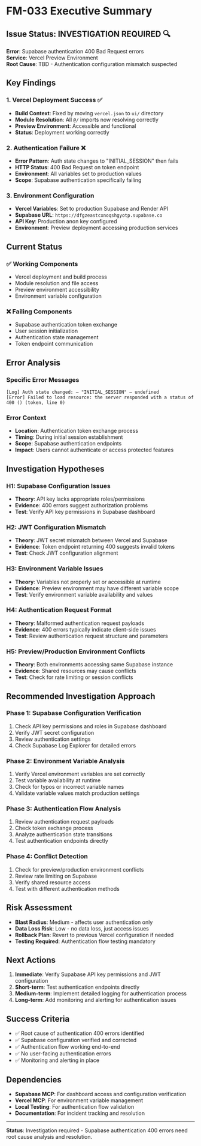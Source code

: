# FM-033 Executive Summary

## Issue Status: INVESTIGATION REQUIRED 🔍

**Error**: Supabase authentication 400 Bad Request errors  
**Service**: Vercel Preview Environment  
**Root Cause**: TBD - Authentication configuration mismatch suspected  

## Key Findings

### 1. Vercel Deployment Success ✅
- **Build Context**: Fixed by moving `vercel.json` to `ui/` directory
- **Module Resolution**: All `@/` imports now resolving correctly
- **Preview Environment**: Accessible and functional
- **Status**: Deployment working correctly

### 2. Authentication Failure ❌
- **Error Pattern**: Auth state changes to "INITIAL_SESSION" then fails
- **HTTP Status**: 400 Bad Request on token endpoint
- **Environment**: All variables set to production values
- **Scope**: Supabase authentication specifically failing

### 3. Environment Configuration
- **Vercel Variables**: Set to production Supabase and Render API
- **Supabase URL**: `https://dfgzeastcxnoqshgyotp.supabase.co`
- **API Key**: Production anon key configured
- **Environment**: Preview deployment accessing production services

## Current Status

### ✅ **Working Components**
- Vercel deployment and build process
- Module resolution and file access
- Preview environment accessibility
- Environment variable configuration

### ❌ **Failing Components**
- Supabase authentication token exchange
- User session initialization
- Authentication state management
- Token endpoint communication

## Error Analysis

### Specific Error Messages
```
[Log] Auth state changed: – "INITIAL_SESSION" – undefined
[Error] Failed to load resource: the server responded with a status of 400 () (token, line 0)
```

### Error Context
- **Location**: Authentication token exchange process
- **Timing**: During initial session establishment
- **Scope**: Supabase authentication endpoints
- **Impact**: Users cannot authenticate or access protected features

## Investigation Hypotheses

### **H1: Supabase Configuration Issues**
- **Theory**: API key lacks appropriate roles/permissions
- **Evidence**: 400 errors suggest authorization problems
- **Test**: Verify API key permissions in Supabase dashboard

### **H2: JWT Configuration Mismatch**
- **Theory**: JWT secret mismatch between Vercel and Supabase
- **Evidence**: Token endpoint returning 400 suggests invalid tokens
- **Test**: Check JWT configuration alignment

### **H3: Environment Variable Issues**
- **Theory**: Variables not properly set or accessible at runtime
- **Evidence**: Preview environment may have different variable scope
- **Test**: Verify environment variable availability and values

### **H4: Authentication Request Format**
- **Theory**: Malformed authentication request payloads
- **Evidence**: 400 errors typically indicate client-side issues
- **Test**: Review authentication request structure and parameters

### **H5: Preview/Production Environment Conflicts**
- **Theory**: Both environments accessing same Supabase instance
- **Evidence**: Shared resources may cause conflicts
- **Test**: Check for rate limiting or session conflicts

## Recommended Investigation Approach

### **Phase 1: Supabase Configuration Verification**
1. Check API key permissions and roles in Supabase dashboard
2. Verify JWT secret configuration
3. Review authentication settings
4. Check Supabase Log Explorer for detailed errors

### **Phase 2: Environment Variable Analysis**
1. Verify Vercel environment variables are set correctly
2. Test variable availability at runtime
3. Check for typos or incorrect variable names
4. Validate variable values match production settings

### **Phase 3: Authentication Flow Analysis**
1. Review authentication request payloads
2. Check token exchange process
3. Analyze authentication state transitions
4. Test authentication endpoints directly

### **Phase 4: Conflict Detection**
1. Check for preview/production environment conflicts
2. Review rate limiting on Supabase
3. Verify shared resource access
4. Test with different authentication methods

## Risk Assessment

- **Blast Radius**: Medium - affects user authentication only
- **Data Loss Risk**: Low - no data loss, just access issues
- **Rollback Plan**: Revert to previous Vercel configuration if needed
- **Testing Required**: Authentication flow testing mandatory

## Next Actions

1. **Immediate**: Verify Supabase API key permissions and JWT configuration
2. **Short-term**: Test authentication endpoints directly
3. **Medium-term**: Implement detailed logging for authentication process
4. **Long-term**: Add monitoring and alerting for authentication issues

## Success Criteria

- ✅ Root cause of authentication 400 errors identified
- ✅ Supabase configuration verified and corrected
- ✅ Authentication flow working end-to-end
- ✅ No user-facing authentication errors
- ✅ Monitoring and alerting in place

## Dependencies

- **Supabase MCP**: For dashboard access and configuration verification
- **Vercel MCP**: For environment variable management
- **Local Testing**: For authentication flow validation
- **Documentation**: For incident tracking and resolution

---

**Status**: Investigation required - Supabase authentication 400 errors need root cause analysis and resolution.
